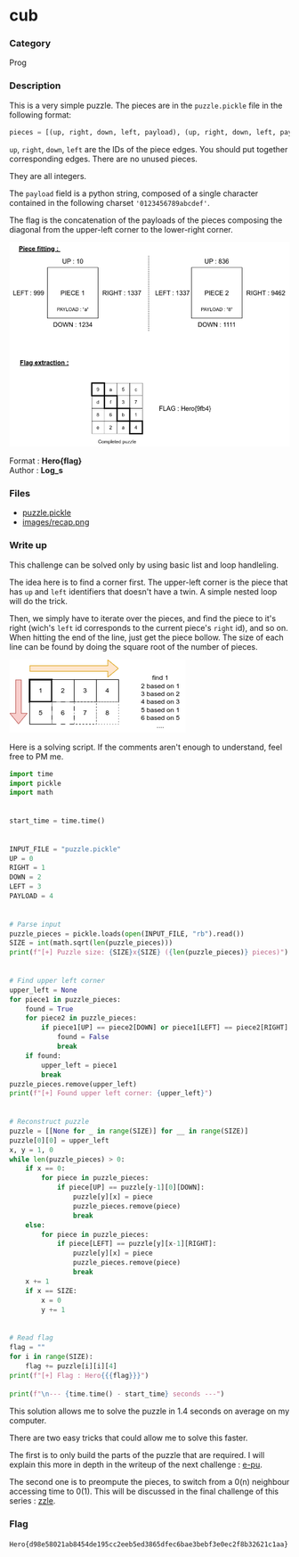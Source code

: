 # cub

### Category

Prog

### Description

This is a very simple puzzle. The pieces are in the `puzzle.pickle` file in the following format:

```python
pieces = [(up, right, down, left, payload), (up, right, down, left, payload), ...]
```

`up`, `right`, `down`, `left` are the IDs of the piece edges. You should put together corresponding edges. There are no unused pieces.

They are all integers.

The `payload` field is a python string, composed of a single character contained in the following charset `'0123456789abcdef'`.

The flag is the concatenation of the payloads of the pieces composing the diagonal from the upper-left corner to the lower-right corner.

![recap](images/recap.png)

Format : **Hero{flag}**<br>
Author : **Log_s**

### Files

- [puzzle.pickle](puzzle.pickle)
- [images/recap.png](images/recap.png)

### Write up

This challenge can be solved only by using basic list and loop handleling.

The idea here is to find a corner first. The upper-left corner is the piece that has `up` and `left` identifiers that doesn't have a twin. A simple nested loop will do the trick.

Then, we simply have to iterate over the pieces, and find the piece to it's right (wich's `left` id corresponds to the current piece's `right` id), and so on. When hitting the end of the line, just get the piece bollow. The size of each line can be found by doing the square root of the number of pieces.

![solution](images/solution.png)

Here is a solving script. If the comments aren't enough to understand, feel free to PM me.

```python
import time
import pickle
import math


start_time = time.time()


INPUT_FILE = "puzzle.pickle"
UP = 0
RIGHT = 1
DOWN = 2
LEFT = 3
PAYLOAD = 4


# Parse input
puzzle_pieces = pickle.loads(open(INPUT_FILE, "rb").read())
SIZE = int(math.sqrt(len(puzzle_pieces)))
print(f"[+] Puzzle size: {SIZE}x{SIZE} ({len(puzzle_pieces)} pieces)")


# Find upper left corner
upper_left = None
for piece1 in puzzle_pieces:
    found = True
    for piece2 in puzzle_pieces:
        if piece1[UP] == piece2[DOWN] or piece1[LEFT] == piece2[RIGHT]:
            found = False
            break
    if found:
        upper_left = piece1
        break
puzzle_pieces.remove(upper_left)
print(f"[+] Found upper left corner: {upper_left}")


# Reconstruct puzzle
puzzle = [[None for _ in range(SIZE)] for __ in range(SIZE)]
puzzle[0][0] = upper_left
x, y = 1, 0
while len(puzzle_pieces) > 0:
    if x == 0:
        for piece in puzzle_pieces:
            if piece[UP] == puzzle[y-1][0][DOWN]:
                puzzle[y][x] = piece
                puzzle_pieces.remove(piece)
                break
    else:
        for piece in puzzle_pieces:
            if piece[LEFT] == puzzle[y][x-1][RIGHT]:
                puzzle[y][x] = piece
                puzzle_pieces.remove(piece)
                break
    x += 1
    if x == SIZE:
        x = 0
        y += 1


# Read flag
flag = ""
for i in range(SIZE):
    flag += puzzle[i][i][4]
print(f"[+] Flag : Hero{{{flag}}}")

print(f"\n--- {time.time() - start_time} seconds ---")
```

This solution allows me to solve the puzzle in 1.4 seconds on average on my computer.

There are two easy tricks that could allow me to solve this faster.

The first is to only build the parts of the puzzle that are required. I will explain this more in depth in the writeup of the next challenge : [e-pu](Prog/e-pu/).

The second one is to preompute the pieces, to switch from a 0(n) neighbour accessing time to 0(1). This will be discussed in the final challenge of this series : [zzle](Prog/zzle/).

### Flag

```Hero{d98e58021ab8454de195cc2eeb5ed3865dfec6bae3bebf3e0ec2f8b32621c1aa}```
